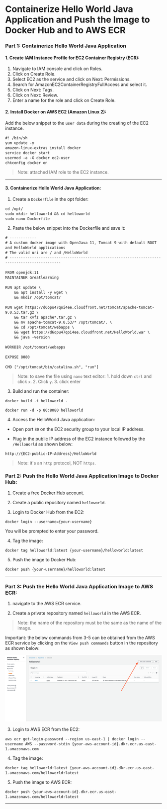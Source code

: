 # Containerize Hello World Java Application and Push the Image to Docker Hub and to AWS ECR


### Part 1: Containerize Hello World Java Application

#### 1. Create IAM Instance Profile for EC2 Container Registry (ECR):

1. Navigate to IAM console and click on Roles.
2. Click on Create Role.
3. Select EC2 as the service and click on Next: Permissions.
4. Search for AmazonEC2ContainerRegistryFullAccess and select it.
5. Click on Next: Tags.
6. Click on Next: Review.
7. Enter a name for the role and click on Create Role.


#### 2. Install Docker on AWS EC2 (Amazon Linux 2):

Add the below snippet to the `user data` during the creating of the EC2 instance.

```
#! /bin/sh
yum update -y
amazon-linux-extras install docker
service docker start
usermod -a -G docker ec2-user
chkconfig docker on
```

>Note: attached IAM role to the EC2 instance.

---

#### 3. Containerize Hello World Java Application:

1. Create a `Dockerfile` in the opt folder:

```
cd /opt/ 
sudo mkdir helloworld && cd helloworld
sudo nano Dockerfile
```

2. Paste the below snippet into the Dockerfile and save it:

```
# ------------
# A custom docker image with OpenJava 11, Tomcat 9 with default ROOT and HelloWorld applications
# The valid uri are / and /HelloWorld
# ---------------------------------------------------------------------------------------------

FROM openjdk:11
MAINTAINER Greatlearning

RUN apt update \
    && apt install -y wget \
    && mkdir /opt/tomcat/

RUN wget https://d6opu47qoi4ee.cloudfront.net/tomcat/apache-tomcat-9.0.53.tar.gz \
    && tar xvfz apache*.tar.gz \
    && mv apache-tomcat-9.0.53/* /opt/tomcat/. \
    && cd /opt/tomcat/webapps \
    && wget https://d6opu47qoi4ee.cloudfront.net/HelloWorld.war \
    && java -version

WORKDIR /opt/tomcat/webapps

EXPOSE 8080

CMD ["/opt/tomcat/bin/catalina.sh", "run"]
```

> Note: to save the file using `nano` text editor: 1. hold down `ctrl` and click `x`. 2. Click `y`. 3. click enter


3. Build and run the container:

```
docker build -t helloworld .
```

```
docker run -d -p 80:8080 helloworld
```


4. Access the HelloWorld Java application:

- Open port `80` on the EC2 security group to your local IP address.

- Plug in the public IP address of the EC2 instance followed by the `/HelloWorld` as shown below:

```
http://{EC2-public-IP-Address}/HelloWorld
```

> Note: it's an `http` protocol, NOT `https`.

### Part 2: Push the Hello World Java Application Image to Docker Hub:

1. Create a free [Docker Hub](https://hub.docker.com/) account.

2. Create a public repository named `helloworld`.

3. Login to Docker Hub from the EC2:

```
docker login --username={your-username}
```
You will be prompted to enter your password.

4. Tag the image:

```
docker tag helloworld:latest {your-username}/helloworld:latest
```


5. Push the image to Docker Hub:

```
docker push {your-username}/helloworld:latest
```

---

### Part 3: Push the Hello World Java Application Image to AWS ECR:

1. navigate to the AWS ECR service.

2. Create a private repository named `helloworld` in the AWS ECR.

>Note: the name of the repository must be the same as the name of the image.


Important: the below commands from 3-5 can be obtained from the AWS ECR service by clicking on the `View push commands` button in the repository as shown below:

![ECR Commands](img/ecr-commands.png)

3. Login to AWS ECR from the EC2:

```
aws ecr get-login-password --region us-east-1 | docker login --username AWS --password-stdin {your-aws-account-id}.dkr.ecr.us-east-1.amazonaws.com
```

4. Tag the image:

```
docker tag helloworld:latest {your-aws-account-id}.dkr.ecr.us-east-1.amazonaws.com/helloworld:latest
```

5. Push the image to AWS ECR:

```
docker push {your-aws-account-id}.dkr.ecr.us-east-1.amazonaws.com/helloworld:latest
```

---


